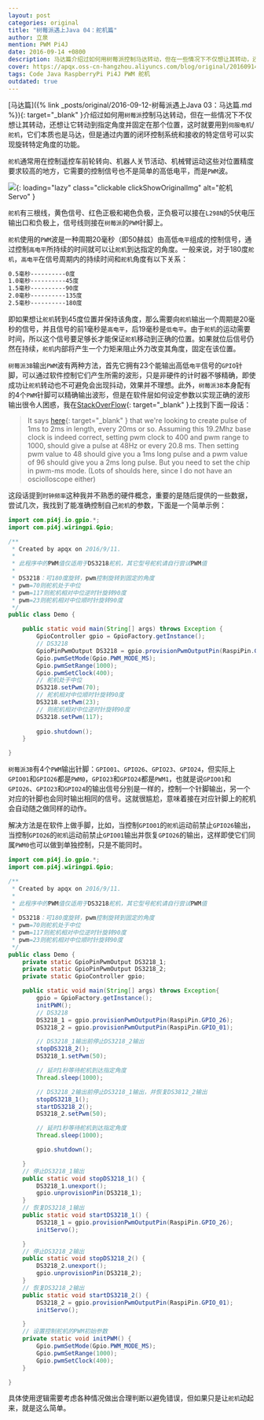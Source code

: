 ```yaml
---
layout: post
categories: original
title: "树莓派遇上Java 04：舵机篇"
author: 立泉
mention: PWM Pi4J
date: 2016-09-14 +0800
description: 马达篇介绍过如何用树莓派控制马达转动，但在一些情况下不仅想让其转动，还想让它转动到指定角度并固定在那个位置，这时就要用到伺服电机/舵机，它们本质上也是马达，但是通过内置的闭环控制系统和接收的特定信号可以实现旋转特定角度的功能。
cover: https://apqx.oss-cn-hangzhou.aliyuncs.com/blog/original/20160914/servo.jpg
tags: Code Java RaspberryPi Pi4J PWM 舵机
outdated: true
---
```


[马达篇]({% link _posts/original/2016-09-12-树莓派遇上Java 03：马达篇.md %}){: target="_blank" }介绍过如何用`树莓派`控制马达转动，但在一些情况下不仅想让其转动，还想让它转动到指定角度并固定在那个位置，这时就要用到`伺服电机`/`舵机`，它们本质也是马达，但是通过内置的闭环控制系统和接收的特定信号可以实现旋转特定角度的功能。

`舵机`通常用在控制遥控车前轮转向、机器人关节活动、机械臂运动这些对位置精度要求较高的地方，它需要的控制信号也不是简单的高低电平，而是`PWM`波。

![](https://apqx.oss-cn-hangzhou.aliyuncs.com/blog/original/20160914/servo.jpg){: loading="lazy" class="clickable clickShowOriginalImg" alt="舵机 Servo" }

`舵机`有三根线，黄色信号、红色正极和褐色负极，正负极可以接在`L298N`的5伏电压输出口和负极上，信号线则接在`树莓派`的`PWM`针脚上。

`舵机`使用的`PWM`波是一种周期20毫秒（即50赫兹）由高低`电平`组成的控制信号，通过控制`高电平`所持续的时间就可以让`舵机`到达指定的角度。一般来说，对于180度`舵机`，`高电平`在信号周期内的持续时间和`舵机`角度有以下关系： 

```sh
0.5毫秒----------0度 
1.0毫秒----------45度 
1.5毫秒----------90度 
2.0毫秒----------135度 
2.5毫秒----------180度
```

即如果想让`舵机`转到45度位置并保持该角度，那么需要向`舵机`输出一个周期是20毫秒的信号，并且信号的前1毫秒是`高电平`，后19毫秒是`低电平`。由于`舵机`的运动需要时间，所以这个信号要足够长才能保证`舵机`移动到正确的位置。如果就位后信号仍然在持续，`舵机`内部将产生一个力矩来阻止外力改变其角度，固定在该位置。

`树莓派3B`输出`PWM`波有两种方法，首先它拥有23个能输出高低`电平`信号的`GPIO`针脚，可以通过软件控制它们产生所需的波形，只是非硬件的计时器不够精确，即使成功让`舵机`转动也不可避免会出现抖动，效果并不理想。此外，`树莓派3B`本身配有的4个`PWM`针脚可以精确输出波形，但是在软件层如何设定参数以实现正确的波形输出很令人困惑，我在[StackOverFlow](https://stackoverflow.com/a/21344373/8512257){: target="_blank" }上找到下面一段话：

>It says [here](https://en.wikipedia.org/wiki/Servo_control){: target="_blank" } that we're looking to create pulse of 1ms to 2ms in length, every 20ms or so. Assuming this 19.2Mhz base clock is indeed correct, setting pwm clock to 400 and pwm range to 1000, should give a pulse at 48Hz or every 20.8 ms. Then setting pwm value to 48 should give you a 1ms long pulse and a pwm value of 96 should give you a 2ms long pulse. But you need to set the chip in pwm-ms mode. (Lots of shoulds here, since I do not have an osciolloscope either)

这段话提到`时钟频率`这种我并不熟悉的硬件概念，重要的是随后提供的一些数据，尝试几次，我找到了能准确控制自己`舵机`的参数，下面是一个简单示例：

```java
import com.pi4j.io.gpio.*;
import com.pi4j.wiringpi.Gpio;

/**
 * Created by apqx on 2016/9/11.
 * 
 * 此程序中的PWM值仅适用于DS3218舵机，其它型号舵机请自行尝试PWM值
 * 
 * DS3218：可180度旋转，pwm控制旋转到固定的角度
 * pwm=70则舵机处于中位
 * pwm=117则舵机相对中位逆时针旋转90度
 * pwm=23则舵机相对中位顺时针旋转90度
 */
public class Demo {

    public static void main(String[] args) throws Exception {
        GpioController gpio = GpioFactory.getInstance();
        // DS3218
        GpioPinPwmOutput DS3218 = gpio.provisionPwmOutputPin(RaspiPin.GPIO_26);
        Gpio.pwmSetMode(Gpio.PWM_MODE_MS);
        Gpio.pwmSetRange(1000);
        Gpio.pwmSetClock(400);
        // 舵机处于中位
        DS3218.setPwm(70);
        // 舵机相对中位顺时针旋转90度
        DS3218.setPwm(23);
        // 则舵机相对中位逆时针旋转90度
        DS3218.setPwm(117);
        
        gpio.shutdown();
    }

}
```
                
`树莓派3B`有4个`PWM`输出针脚：`GPIO01`、`GPIO26`、`GPIO23`、`GPIO24`，但实际上`GPIO01`和`GPIO26`都是`PWM0`，`GPIO23`和`GPIO24`都是`PWM1`，也就是说`GPIO01`和`GPIO26`、`GPIO23`和`GPIO24`的输出信号分别是一样的，控制一个针脚输出，另一个对应的针脚也会同时输出相同的信号。这就很尴尬，意味着接在对应针脚上的舵机会自动随之做同样的动作。

解决方法是在软件上做手脚，比如，当控制`GPIO01`的`舵机`运动前禁止`GPIO26`输出，当控制`GPIO26`的`舵机`运动前禁止`GPIO01`输出并恢复`GPIO26`的输出，这样即使它们同属`PWM0`也可以做到单独控制，只是不能同时。

```java
import com.pi4j.io.gpio.*;
import com.pi4j.wiringpi.Gpio;

/**
 * Created by apqx on 2016/9/11.
 * 
 * 此程序中的PWM值仅适用于DS3218舵机，其它型号舵机请自行尝试PWM值
 * 
 * DS3218：可180度旋转，pwm控制旋转到固定的角度
 * pwm=70则舵机处于中位
 * pwm=117则舵机相对中位逆时针旋转90度
 * pwm=23则舵机相对中位顺时针旋转90度
 */
public class Demo {
    private static GpioPinPwmOutput DS3218_1;
    private static GpioPinPwmOutput DS3218_2;
    private static GpioController gpio;

    public static void main(String[] args) throws Exception{
        gpio = GpioFactory.getInstance();
        initPWM();
        // DS3218
        DS3218_1 = gpio.provisionPwmOutputPin(RaspiPin.GPIO_26);
        DS3218_2 = gpio.provisionPwmOutputPin(RaspiPin.GPIO_01);

        // DS3218_1输出前停止DS3218_2输出
        stopDS3218_2();
        DS3218_1.setPwm(50);

        // 延时1秒等待舵机到达指定角度
        Thread.sleep(1000);

        // DS3218_2输出前停止DS3218_1输出，并恢复DS3812_2输出
        stopDS3218_1();
        startDS3218_2();
        DS3218_2.setPwm(50);

        // 延时1秒等待舵机到达指定角度
        Thread.sleep(1000);

        gpio.shutdown();

    }
    // 停止DS3218_1输出
    public static void stopDS3218_1() {
        DS3218_1.unexport();
        gpio.unprovisionPin(DS3218_1);
    }
    // 恢复DS3218_1输出
    public static void startDS3218_1() {
        DS3218_1 = gpio.provisionPwmOutputPin(RaspiPin.GPIO_26);
        initServo();

    }
    // 停止DS3218_2输出
    public static void stopDS3218_2() {
        DS3218_2.unexport();
        gpio.unprovisionPin(DS3218_2);
    }
    // 恢复DS3218_2输出
    public static void startDS3218_2() {
        DS3218_2 = gpio.provisionPwmOutputPin(RaspiPin.GPIO_01);
        initServo();

    }
    // 设置控制舵机的PWM初始参数
    private static void initPWM() {
        Gpio.pwmSetMode(Gpio.PWM_MODE_MS);
        Gpio.pwmSetRange(1000);
        Gpio.pwmSetClock(400);
    }

}
```
                
具体使用逻辑需要考虑各种情况做出合理判断以避免错误，但如果只是让`舵机`动起来，就是这么简单。